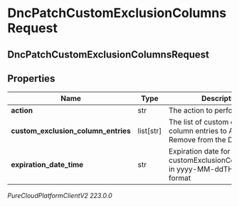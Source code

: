# DncPatchCustomExclusionColumnsRequest

## DncPatchCustomExclusionColumnsRequest

## Properties

|Name | Type | Description | Notes|
|------------ | ------------- | ------------- | -------------|
| **action** | str | The action to perform | [optional] |
| **custom_exclusion_column_entries** | list[str] | The list of custom exclusion column entries to Add to / Remove from the DNC list  | [optional] |
| **expiration_date_time** | str | Expiration date for DNC customExclusionColumnEntries in yyyy-MM-ddTHH:mmZ format | [optional] |



_PureCloudPlatformClientV2 223.0.0_
